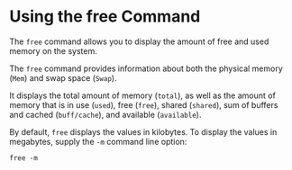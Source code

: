 
# Using the free Command

The `free` command allows you to display the amount of free and used memory on the system.

The `free` command provides information about both the physical memory (`Mem`) and swap space (`Swap`).

It displays the total amount of memory (`total`), as well as the amount of memory that is in use (`used`), free (`free`), shared (`shared`), sum of buffers and cached (`buff/cache`), and available (`available`).

By default, `free` displays the values in kilobytes. To display the values in megabytes, supply the `-m` command line option:

```none
free -m
```

